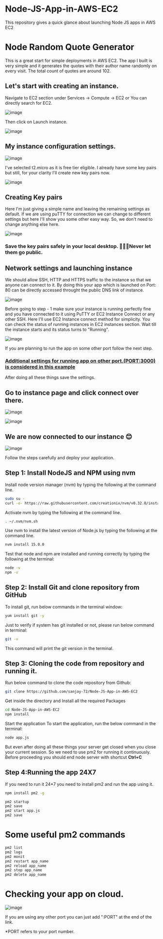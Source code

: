 # Node-JS-App-in-AWS-EC2
This repository gives a quick glance about launching Node JS apps in AWS EC2

# Node Random Quote Generator

This is a great start for simple deployments in AWS EC2. The app I built is very simple and it generates the quotes with their author name randomly on every visit. The total count of quotes are around 102.

## Let's start with creating an instance.
Navigate to EC2 section under Services -> Compute -> EC2 or You can directly search for EC2.


![image](https://user-images.githubusercontent.com/94333583/213897342-019c7d4c-94dc-45ed-9a7f-1327cabbde6b.png)

Then click on Launch instance.

![image](https://user-images.githubusercontent.com/94333583/213901715-3d06cf57-2876-484e-968c-8c9a448ea0b6.png)


## My instance configuration settings.

![image](https://user-images.githubusercontent.com/94333583/213897576-f742e5f7-bcd9-49eb-bae4-4d8c87bde355.png)


I've selected t2.micro as it is free tier eligible. I already have some key pairs but still, for your clarity I'll create new key pairs now.


![image](https://user-images.githubusercontent.com/94333583/213897678-1fdd0107-b190-4395-9f55-8246105fd01e.png)

## Creating Key pairs

Here I'm just giving a simple name and leaving the remaining settings as default. If we are using puTTY for connection we can change to different settings but here I'll show you some other easy way. So, we don't need to change anything else here.

![image](https://user-images.githubusercontent.com/94333583/213897772-88f49ad5-5dac-4f67-bfe5-76261b9a6139.png)

### Save the key pairs safely in your local desktop. 🛑🛑🛑Never let them go public.

## Network settings and launching instance

We should allow SSH, HTTP and HTTPS traffic to the instance so that we anyone can connect to it. By doing this your app which is launched on Port: 80 can be directly accessed throught the public DNS link of instance.

![image](https://user-images.githubusercontent.com/94333583/213897930-954c82fe-e87a-477b-9ac5-c8bfaa944e16.png)


Before going to step - 1 make sure your instance is running perfectly fine and you have connected to it using PuTTY or EC2 Instance Connect or any other SSH. Here I'll use EC2 Instance connect method for simplicity. You can check the status of running instances in EC2 instances section. Wait till the instance starts and its status turns to "Running".


![image](https://user-images.githubusercontent.com/94333583/213898143-5279c5d3-5880-4015-8d22-3fa7c0e536f9.png)


If you are planning to run the app on some other port follow the next step.

### <a href = "https://github.com/sanjay-72/Node-JS-App-in-AWS-EC2/blob/main/DeploymentInOtherPort/Process.md" target = "_blank">Additional settings for running app on other port.(PORT:3000) is considered in this example</a>

After doing all these things save the settings.

## Go to instance page and click connect over there.

![image](https://user-images.githubusercontent.com/94333583/213899134-81d8d092-e415-46ff-9b9e-8cb5b836eb9d.png)

![image](https://user-images.githubusercontent.com/94333583/213899197-80391163-62cf-4f1d-91b5-700407700d82.png)

## We are now connected to our instance 😊

![image](https://user-images.githubusercontent.com/94333583/213899303-0b126216-7fb6-49ee-aea3-b1afa53d2b40.png)

Follow the steps carefully and deploy your application.

## Step 1: Install NodeJS and NPM using nvm

Install node version manager (nvm) by typing the following at the command line.

```bash
sudo su -
curl -o- https://raw.githubusercontent.com/creationix/nvm/v0.32.0/install.sh | bash
```
Activate nvm by typing the following at the command line.

```bash
. ~/.nvm/nvm.sh
```

Use nvm to install the latest version of Node.js by typing the following at the command line.

```bash
nvm install 15.0.0
```

Test that node and npm are installed and running correctly by typing the following at the terminal:

```bash
node -v
npm -v
```

## Step 2: Install Git and clone repository from GitHub
To install git, run below commands in the terminal window:

```bash
yum install git -y
```

Just to verify if system has git installed or not, please run below command in terminal:
```bash
git -v
```

This command will print the git version in the terminal.

## Step 3: Cloning the code from repository and running it.
Run below command to clone the code repository from Github:

```bash
git clone https://github.com/sanjay-72/Node-JS-App-in-AWS-EC2
```

Get inside the directory and Install all the required Packages

```bash
cd Node-JS-App-in-AWS-EC2
npm install
```

Start the application
To start the application, run the below command in the terminal:

```bash
node app.js
```

But even after doing all these things your server get closed when you close your current session. So we need to use pm2 for running it continuously.
Before proceeding you should end node server with shortcut <strong>Ctrl+C</strong>
<br>
## Step 4:Running the app 24X7
If you need to run it 24*7 you need to install pm2 and run the app using it.

```bash
npm install pm2 -g
```
```bash
pm2 startup
pm2 save
pm2 start app.js
pm2 save
```

# Some useful pm2 commands
```bash
pm2 list
pm2 logs
pm2 monit
pm2 restart app_name
pm2 reload app_name
pm2 stop app_name
pm2 delete app_name
```

# Checking your app on cloud.

![image](https://user-images.githubusercontent.com/94333583/213899423-0a77a39e-9ba4-4253-a402-dc7611fb0c65.png)

If you are using any other port you can just add ":PORT" at the end of the link.

*PORT refers to your port number.
